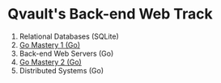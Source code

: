 # Qvault's Back-end Web Track

1. Relational Databases (SQLite)
2. [Go Mastery 1 (Go)](https://qvault.io/go-mastery-course/)
3. Back-end Web Servers (Go)
4.  [Go Mastery 2 (Go)](https://qvault.io/go-mastery-course/)
5.  Distributed Systems (Go)
